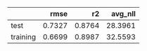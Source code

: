 |          |   rmse |     r2 |   avg_nll |
|:---------|-------:|-------:|----------:|
| test     | 0.7327 | 0.8764 |   28.3961 |
| training | 0.6699 | 0.8987 |   32.5593 |